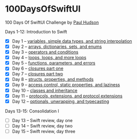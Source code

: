 # 100DaysOfSwiftUI
100 Days Of SwiftUI Challenge by [Paul Hudson](https://www.hackingwithswift.com/100/swiftui)

Days 1-12: Introduction to Swift
- [x] Day 1 – [variables, simple data types, and string interpolation]()
- [x] Day 2 – [arrays, dictionaries, sets, and enums]()
- [x] Day 3 – [operators and conditions]()
- [x] Day 4 – [loops, loops, and more loops]()
- [x] Day 5 – [functions, parameters, and errors]()
- [x] Day 6 – [closures part one]()
- [x] Day 7 – [closures part two]()
- [x] Day 8 – [structs, properties, and methods]()
- [x] Day 9 – [access control, static properties, and laziness]()
- [x] Day 10 – [classes and inheritance]()
- [x] Day 11 – [protocols, extensions, and protocol extensions]()
- [x] Day 12 – [optionals, unwrapping, and typecasting]()

Days 13-15: Consolidation I
- [ ] Day 13 – Swift review, day one
- [ ] Day 14 – Swift review, day two
- [ ] Day 15 – Swift review, day three
